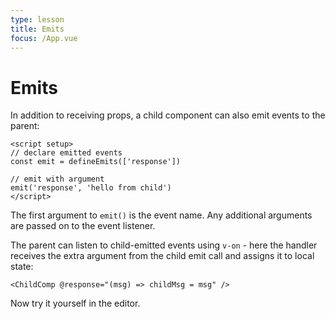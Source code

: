 ```yaml
---
type: lesson
title: Emits
focus: /App.vue
---
```


# Emits

In addition to receiving props, a child component can also emit events to the parent:

```vue
<script setup>
// declare emitted events
const emit = defineEmits(['response'])

// emit with argument
emit('response', 'hello from child')
</script>
```

The first argument to `emit()` is the event name. Any additional arguments are passed on to the event listener.

The parent can listen to child-emitted events using `v-on` - here the handler receives the extra argument from the child emit call and assigns it to local state:

```vue-html
<ChildComp @response="(msg) => childMsg = msg" />
```

Now try it yourself in the editor.

